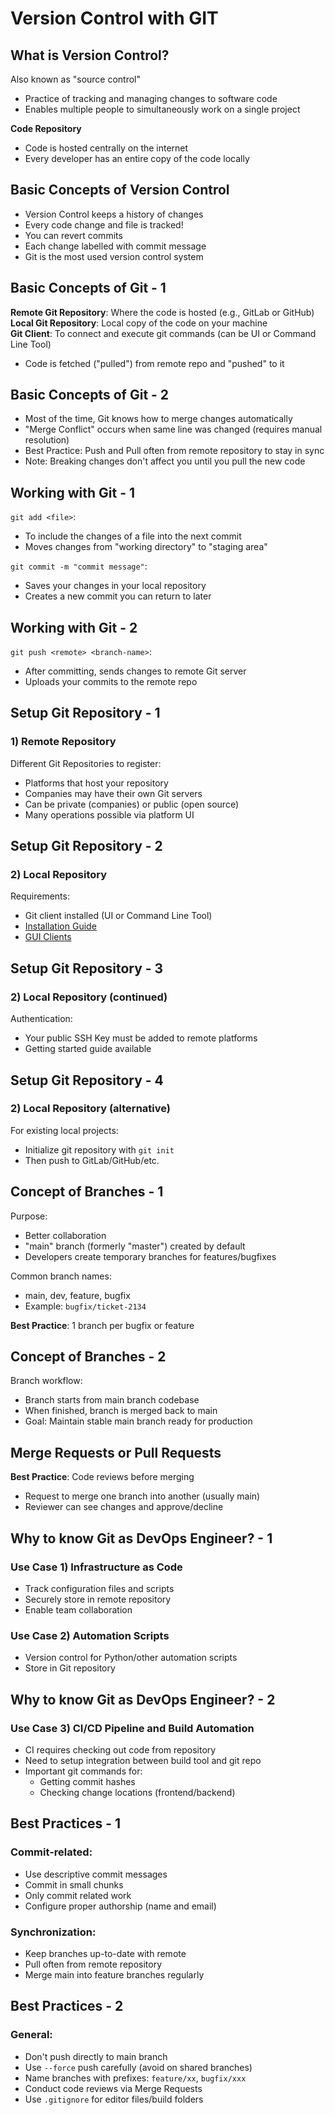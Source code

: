 # Version Control with GIT

## What is Version Control?

Also known as "source control"

-   Practice of tracking and managing changes to software code
-   Enables multiple people to simultaneously work on a single project

**Code Repository**

-   Code is hosted centrally on the internet
-   Every developer has an entire copy of the code locally

## Basic Concepts of Version Control

-   Version Control keeps a history of changes
-   Every code change and file is tracked!
-   You can revert commits
-   Each change labelled with commit message
-   Git is the most used version control system

## Basic Concepts of Git - 1

**Remote Git Repository**: Where the code is hosted (e.g., GitLab or GitHub)  
**Local Git Repository**: Local copy of the code on your machine  
**Git Client**: To connect and execute git commands (can be UI or Command Line Tool)

-   Code is fetched ("pulled") from remote repo and "pushed" to it

## Basic Concepts of Git - 2

-   Most of the time, Git knows how to merge changes automatically
-   "Merge Conflict" occurs when same line was changed (requires manual resolution)
-   Best Practice: Push and Pull often from remote repository to stay in sync
-   Note: Breaking changes don't affect you until you pull the new code

## Working with Git - 1

`git add <file>`:

-   To include the changes of a file into the next commit
-   Moves changes from "working directory" to "staging area"

`git commit -m "commit message"`:

-   Saves your changes in your local repository
-   Creates a new commit you can return to later

## Working with Git - 2

`git push <remote> <branch-name>`:

-   After committing, sends changes to remote Git server
-   Uploads your commits to the remote repo

## Setup Git Repository - 1

### 1) Remote Repository

Different Git Repositories to register:

-   Platforms that host your repository
-   Companies may have their own Git servers
-   Can be private (companies) or public (open source)
-   Many operations possible via platform UI

## Setup Git Repository - 2

### 2) Local Repository

Requirements:

-   Git client installed (UI or Command Line Tool)
-   [Installation Guide](https://git-scm.com/downloads)
-   [GUI Clients](https://git-scm.com/downloads/guis)

## Setup Git Repository - 3

### 2) Local Repository (continued)

Authentication:

-   Your public SSH Key must be added to remote platforms
-   Getting started guide available

## Setup Git Repository - 4

### 2) Local Repository (alternative)

For existing local projects:

-   Initialize git repository with `git init`
-   Then push to GitLab/GitHub/etc.

## Concept of Branches - 1

Purpose:

-   Better collaboration
-   "main" branch (formerly "master") created by default
-   Developers create temporary branches for features/bugfixes

Common branch names:

-   main, dev, feature, bugfix
-   Example: `bugfix/ticket-2134`

**Best Practice**: 1 branch per bugfix or feature

## Concept of Branches - 2

Branch workflow:

-   Branch starts from main branch codebase
-   When finished, branch is merged back to main
-   Goal: Maintain stable main branch ready for production

## Merge Requests or Pull Requests

**Best Practice**: Code reviews before merging

-   Request to merge one branch into another (usually main)
-   Reviewer can see changes and approve/decline

## Why to know Git as DevOps Engineer? - 1

### Use Case 1) Infrastructure as Code

-   Track configuration files and scripts
-   Securely store in remote repository
-   Enable team collaboration

### Use Case 2) Automation Scripts

-   Version control for Python/other automation scripts
-   Store in Git repository

## Why to know Git as DevOps Engineer? - 2

### Use Case 3) CI/CD Pipeline and Build Automation

-   CI requires checking out code from repository
-   Need to setup integration between build tool and git repo
-   Important git commands for:
    -   Getting commit hashes
    -   Checking change locations (frontend/backend)

## Best Practices - 1

### Commit-related:

-   Use descriptive commit messages
-   Commit in small chunks
-   Only commit related work
-   Configure proper authorship (name and email)

### Synchronization:

-   Keep branches up-to-date with remote
-   Pull often from remote repository
-   Merge main into feature branches regularly

## Best Practices - 2

### General:

-   Don't push directly to main branch
-   Use `--force` push carefully (avoid on shared branches)
-   Name branches with prefixes: `feature/xx`, `bugfix/xxx`
-   Conduct code reviews via Merge Requests
-   Use `.gitignore` for editor files/build folders
